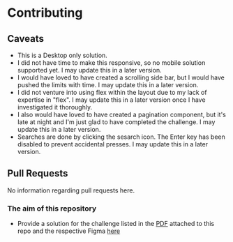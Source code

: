 # Contributing

## Caveats

* This is a Desktop only solution.
* I did not have time to make this responsive, so no mobile solution supported yet. I may update this in a later version.
* I would have loved to have created a scrolling side bar, but I would have pushed the limits with time. I may update this in a later version.
* I did not venture into using flex within the layout due to my lack of expertise in "flex". I may update this in a later version once I have investigated it thoroughly.
* I also would have loved to have created a pagination component, but it's late at night and I'm just glad to have completed the challenge. I may update this in a later version.
* Searches are done by clicking the sesarch icon. The Enter key has been disabled to prevent accidental presses. I may update this in a later version.

## Pull Requests

No information regarding pull requests here.

### The aim of this repository

* Provide a solution for the challenge listed in the [PDF](Front_End_Tech_Challenge.pdf) attached to this repo and the respective Figma [here](https://www.figma.com/file/4sJ1otJNi0dBPaGrU5OvnR/Design---Testing-%28%231%29?node-id=0%3A1)
